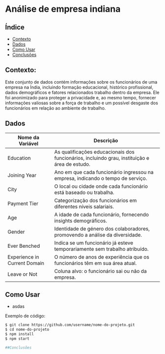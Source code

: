 # Análise de empresa indiana

## Índice
- [Contexto](#contexto)
- [Dados](#dados)
- [Como Usar](#como-usar)
- [Conclusões](#conclusoes)

## Contexto:
Este conjunto de dados contém informações sobre os funcionários de uma empresa na Índia, incluindo formação educacional, histórico profissional, dados demográficos e fatores relacionados trabalho dentro da empresa. Ele foi anonimizado para proteger a privacidade e, ao mesmo tempo, fornecer informações valiosas sobre a força de trabalho e um possível desgaste dos funcionários em relação ao ambiente de trabalho.


## Dados

| Nome da Variável            | Descrição                                                       |
|-----------------------------|-----------------------------------------------------------------|
| Education                   | As qualificações educacionais dos funcionários, incluindo grau, instituição e área de estudo. |
| Joining Year                | Ano em que cada funcionário ingressou na empresa, indicando o tempo de serviço. |
| City                        | O local ou cidade onde cada funcionário está baseado ou trabalha. |
| Payment Tier                | Categorização dos funcionários em diferentes níveis salariais. |
| Age                         | A idade de cada funcionário, fornecendo insights demográficos. |
| Gender                      | Identidade de género dos colaboradores, promovendo a análise da diversidade. |
| Ever Benched                | Indica se um funcionário já esteve temporariamente sem trabalho atribuído. |
| Experience in Current Domain| O número de anos de experiência que os funcionários têm em sua área atual. |
| Leave or Not                | Coluna alvo: o funcionário sai ou não da empresa. |


## Como Usar

* asdas

Exemplo de código:

```bash
$ git clone https://github.com/username/nome-do-projeto.git
$ cd nome-do-projeto
$ npm install
$ npm start

##Conclusões

